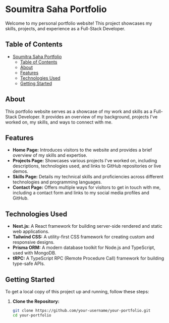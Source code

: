 # Soumitra Saha Portfolio

Welcome to my personal portfolio website! This project showcases my skills, projects, and experience as a Full-Stack Developer.

## Table of Contents

- [Soumitra Saha Portfolio](#soumitra-saha-portfolio)
  - [Table of Contents](#table-of-contents)
  - [About](#about)
  - [Features](#features)
  - [Technologies Used](#technologies-used)
  - [Getting Started](#getting-started)

## About

This portfolio website serves as a showcase of my work and skills as a Full-Stack Developer. It provides an overview of my background, projects I've worked on, my skills, and ways to connect with me.

## Features

- **Home Page:** Introduces visitors to the website and provides a brief overview of my skills and expertise.
- **Projects Page:** Showcases various projects I've worked on, including descriptions, technologies used, and links to GitHub repositories or live demos.
- **Skills Page:** Details my technical skills and proficiencies across different technologies and programming languages.
- **Contact Page:** Offers multiple ways for visitors to get in touch with me, including a contact form and links to my social media profiles and GitHub.

## Technologies Used

- **Next.js:** A React framework for building server-side rendered and static web applications.
- **Tailwind CSS:** A utility-first CSS framework for creating custom and responsive designs.
- **Prisma ORM:** A modern database toolkit for Node.js and TypeScript, used with MongoDB.
- **tRPC:** A TypeScript RPC (Remote Procedure Call) framework for building type-safe APIs.

## Getting Started

To get a local copy of this project up and running, follow these steps:

1. **Clone the Repository:**

   ```bash
   git clone https://github.com/your-username/your-portfolio.git
   cd your-portfolio
